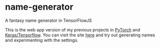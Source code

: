 # name-generator
A fantasy name generator in TensorFlowJS

This is the web app version of my previous projects in [PyTorch](https://github.com/joe-bender/NameGeneratorTorch) and [Keras/Tensorflow](https://github.com/joe-bender/NameGeneratorTF). You can visit the site [here](https://joe-bender.github.io/name-generator/) and try out generating names and experimenting with the settings.
